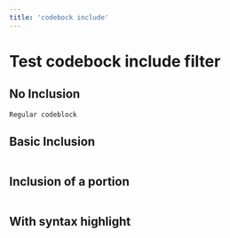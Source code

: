 ```yaml
---
title: 'codebock include'
---
```


# Test codebock include filter


## No Inclusion

```
Regular codeblock
```



## Basic Inclusion

``` { include=tests/input/pandoc-codeblock-include/query1.sql}
```

## Inclusion of a portion

~~~ {include=tests/input/lorem startFrom=2 endAt=3}
~~~



## With syntax highlight

``` { .sql include=tests/input/pandoc-codeblock-include/query1.sql}
```




